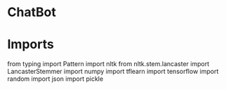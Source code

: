 # ChatBot
# Imports
from typing import Pattern
import nltk
from nltk.stem.lancaster import LancasterStemmer
import numpy
import tflearn
import tensorflow
import random
import json
import pickle
